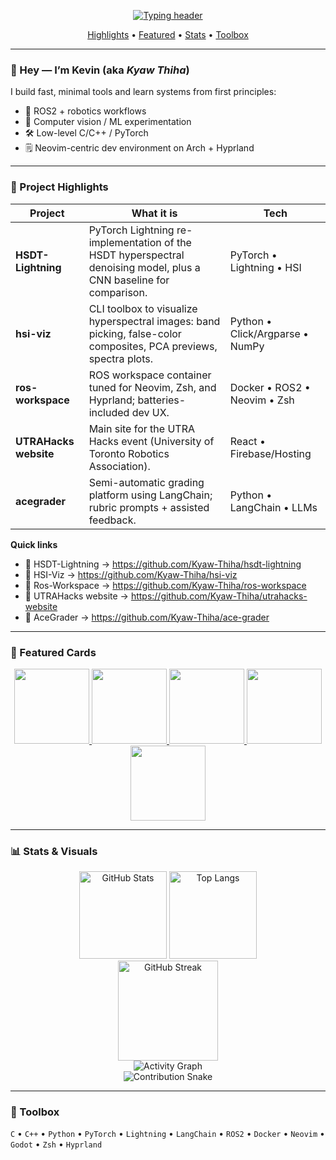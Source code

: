 <!--
  Profile README for github.com/2192375d
  Tip: Pin these same repos in your profile sidebar for extra visibility.
-->

<p align="center">
  <a href="https://github.com/2192375d">
    <img src="https://readme-typing-svg.demolab.com?duration=2800&pause=600&center=true&vCenter=true&height=40&lines=Kevin+@+Kyaw+Thiha+%E2%80%A2+UofT+CS;Robotics+%2F+CV+%2F+ML;Neovim+%7C+Arch+Linux+%7C+Hyprland" alt="Typing header">
  </a>
</p>

<p align="center">
  <a href="#-project-highlights">Highlights</a> •
  <a href="#-featured-cards">Featured</a> •
  <a href="#-stats--visuals">Stats</a> •
  <a href="#-toolbox">Toolbox</a>
</p>

---

### 👋 Hey — I’m Kevin (aka *Kyaw Thiha*)
I build fast, minimal tools and learn systems from first principles:
- 🤖 ROS2 + robotics workflows
- 🧠 Computer vision / ML experimentation
- 🛠️ Low-level C/C++ / PyTorch
- 🗒️ Neovim-centric dev environment on Arch + Hyprland

---

### 🚀 Project Highlights

| Project | What it is | Tech |
|---|---|---|
| **HSDT-Lightning** | PyTorch Lightning re-implementation of the HSDT hyperspectral denoising model, plus a CNN baseline for comparison. | PyTorch • Lightning • HSI |
| **hsi-viz** | CLI toolbox to visualize hyperspectral images: band picking, false-color composites, PCA previews, spectra plots. | Python • Click/Argparse • NumPy |
| **ros-workspace** | ROS workspace container tuned for Neovim, Zsh, and Hyprland; batteries-included dev UX. | Docker • ROS2 • Neovim • Zsh |
| **UTRAHacks website** | Main site for the UTRA Hacks event (University of Toronto Robotics Association). | React • Firebase/Hosting |
| **acegrader** | Semi-automatic grading platform using LangChain; rubric prompts + assisted feedback. | Python • LangChain • LLMs |

**Quick links**
- 🔦 HSDT-Lightning → https://github.com/Kyaw-Thiha/hsdt-lightning
- 🌈 HSI-Viz → https://github.com/Kyaw-Thiha/hsi-viz  
- 🧩 Ros-Workspace → https://github.com/Kyaw-Thiha/ros-workspace  
- 🤝 UTRAHacks website → https://github.com/Kyaw-Thiha/utrahacks-website 
- 📝 AceGrader → https://github.com/Kyaw-Thiha/ace-grader  

---

### 📌 Featured Cards
<p align="center">
  <!-- If a card says 'repo not found', adjust the repo slug below -->
  <a href="https://github.com/2192375d/hsdt-lightning">
    <img height="120" src="https://github-readme-stats.vercel.app/api/pin/?username=2192375d&repo=hsdt-lightning" />
  </a>
  <a href="https://github.com/2192375d/hsi-viz">
    <img height="120" src="https://github-readme-stats.vercel.app/api/pin/?username=2192375d&repo=hsi-viz" />
  </a>
  <a href="https://github.com/2192375d/ros-workspace">
    <img height="120" src="https://github-readme-stats.vercel.app/api/pin/?username=2192375d&repo=ros-workspace" />
  </a>
  <a href="https://github.com/2192375d/utrahacks-website">
    <img height="120" src="https://github-readme-stats.vercel.app/api/pin/?username=2192375d&repo=utrahacks-website" />
  </a>
  <a href="https://github.com/2192375d/acegrader">
    <img height="120" src="https://github-readme-stats.vercel.app/api/pin/?username=2192375d&repo=acegrader" />
  </a>
</p>

---

### 📊 Stats & Visuals

<div align="center">

<!-- GitHub Readme Stats -->
<img src="https://github-readme-stats.vercel.app/api?username=2192375d&show_icons=true&hide_title=true" alt="GitHub Stats" height="140" />
<img src="https://github-readme-stats.vercel.app/api/top-langs/?username=2192375d&layout=compact" alt="Top Langs" height="140" />

<!-- Streak -->
<br />
<img src="https://github-readme-streak-stats.herokuapp.com?user=2192375d" alt="GitHub Streak" height="160" />

<!-- Activity Graph -->
<br />
<img src="https://github-readme-activity-graph.vercel.app/graph?username=2192375d&radius=8" alt="Activity Graph" />

<!-- Contribution Snake (enable via workflow below) -->
<br />
<img src="https://raw.githubusercontent.com/2192375d/2192375d/output/github-contribution-grid-snake.svg" alt="Contribution Snake" />

</div>

---

### 🧩 Toolbox
`C` • `C++` • `Python` • `PyTorch` • `Lightning` • `LangChain` • `ROS2` • `Docker` • `Neovim` • `Godot` • `Zsh` • `Hyprland`

<!-- Badges (optional)
<img src="https://komarev.com/ghpvc/?username=2192375d" alt="profile views">
-->

